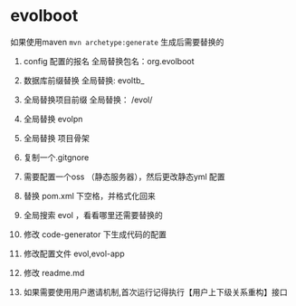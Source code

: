 # evolboot

如果使用maven `mvn archetype:generate` 生成后需要替换的

1. config 配置的报名 全局替换包名：org.evolboot

2. 数据库前缀替换 全局替换: evoltb_

3. 全局替换项目前缀 全局替换： /evol/

4. 全局替换 evolpn

5. 全局替换 项目骨架

6. 复制一个.gitgnore

7. 需要配置一个oss （静态服务器），然后更改静态yml 配置

8. 替换 pom.xml 下空格，并格式化回来

9. 全局搜索 evol ，看看哪里还需要替换的

10. 修改 code-generator 下生成代码的配置

11. 修改配置文件 evol,evol-app

12. 修改 readme.md

13. 如果需要使用用户邀请机制,首次运行记得执行【用户上下级关系重构】接口
